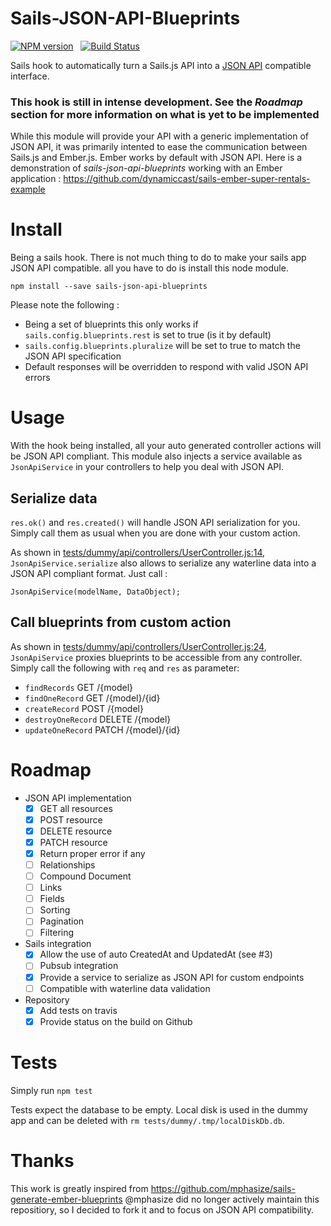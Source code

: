 # Sails-JSON-API-Blueprints

[![NPM version](https://badge.fury.io/js/sails-json-api-blueprints.svg)](http://badge.fury.io/js/sails-json-api-blueprints) &nbsp;  [![Build Status](https://travis-ci.org/dynamiccast/sails-json-api-blueprints.svg)](https://travis-ci.org/dynamiccast/sails-json-api-blueprints)

Sails hook to automatically turn a Sails.js API into a [JSON API](http://jsonapi.org/) compatible interface.

### This hook is still in intense development. See the *Roadmap* section for more information on what is yet to be implemented

While this module will provide your API with a generic implementation of JSON API, it was primarily intented to ease the communication between Sails.js and Ember.js. Ember works by default with JSON API. Here is a demonstration of *sails-json-api-blueprints* working with an Ember application : https://github.com/dynamiccast/sails-ember-super-rentals-example

# Install

Being a sails hook. There is not much thing to do to make your sails app JSON API compatible. all you have to do is install this node module.

````
npm install --save sails-json-api-blueprints
````

Please note the following :
- Being a set of blueprints this only works if `sails.config.blueprints.rest` is set to true (is it by default)
- `sails.config.blueprints.pluralize` will be set to true to match the JSON API specification
- Default responses will be overridden to respond with valid JSON API errors

# Usage

With the hook being installed, all your auto generated controller actions will be JSON API compliant.
This module also injects a service available as `JsonApiService` in your controllers to help you deal with JSON API.

## Serialize data

`res.ok()` and `res.created()` will handle JSON API serialization for you. Simply call them as usual when you are done with your custom action.

As shown in [tests/dummy/api/controllers/UserController.js:14](https://github.com/dynamiccast/sails-json-api-blueprints/blob/master/tests/dummy/api/controllers/UserController.js#L14), `JsonApiService.serialize` also allows to serialize any waterline data into a JSON API compliant format. Just call :

````
JsonApiService(modelName, DataObject);
````

## Call blueprints from custom action

As shown in [tests/dummy/api/controllers/UserController.js:24](https://github.com/dynamiccast/sails-json-api-blueprints/blob/master/tests/dummy/api/controllers/UserController.js#L24), `JsonApiService` proxies blueprints to be accessible from any controller. Simply call the following with `req` and `res` as parameter:

- `findRecords` GET /{model}
- `findOneRecord` GET /{model}/{id}
- `createRecord` POST /{model}
- `destroyOneRecord` DELETE /{model}
- `updateOneRecord` PATCH /{model}/{id}

# Roadmap

- JSON API implementation
  - [X] GET all resources
  - [X] POST resource
  - [X] DELETE resource
  - [X] PATCH resource
  - [X] Return proper error if any
  - [ ] Relationships
  - [ ] Compound Document
  - [ ] Links
  - [ ] Fields
  - [ ] Sorting
  - [ ] Pagination
  - [ ] Filtering
- Sails integration
  - [X] Allow the use of auto CreatedAt and UpdatedAt (see #3)
  - [ ] Pubsub integration
  - [X] Provide a service to serialize as JSON API for custom endpoints
  - [ ] Compatible with waterline data validation
- Repository
  - [X] Add tests on travis
  - [X] Provide status on the build on Github

# Tests

Simply run `npm test`

Tests expect the database to be empty. Local disk is used in the dummy app and can be deleted with `rm tests/dummy/.tmp/localDiskDb.db`.

# Thanks

This work is greatly inspired from https://github.com/mphasize/sails-generate-ember-blueprints
@mphasize did no longer actively maintain this repositiory, so I decided to fork it and to focus on JSON API compatibility.
